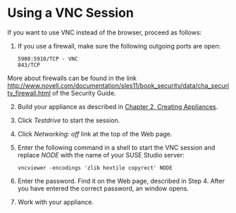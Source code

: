 # Using a VNC Session

If you want to use VNC instead of the browser, proceed as follows:

1. If you use a firewall, make sure the following outgoing ports are open:

       5900:5910/TCP - VNC
       843/TCP
       
  More about firewalls can be found in the link http://www.novell.com/documentation/sles11/book_security/data/cha_security_firewall.html of the Security Guide.

2. Build your appliance as described in [Chapter 2, Creating Appliances][create].

3. Click *Testdrive* to start the session.

4. Click *Networking: off* link at the top of the Web page.

5. Enter the following command in a shell to start the VNC session and replace *NODE* with the name of your SUSE Studio server:

       vncviewer -encodings 'zlib hextile copyrect' NODE

6. Enter the password. Find it on the Web page, described in Step 4. After you have entered the correct password, an window opens.

7. Work with your appliance.



[create]: ../create/index.html